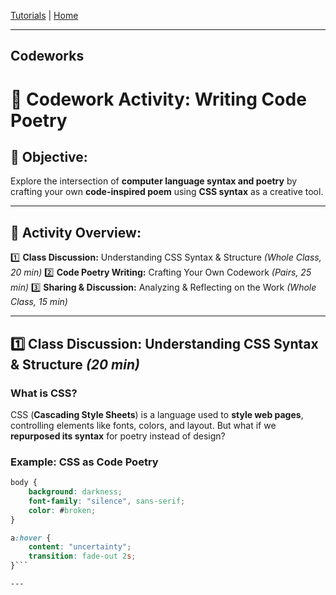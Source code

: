 
[Tutorials](README.md) | [Home](../../README.md)

-------------------------------------------------------------------------------

## Codeworks

# 🌟 Codework Activity: Writing Code Poetry

## 🎯 Objective:
Explore the intersection of **computer language syntax and poetry** by crafting your own **code-inspired poem** using **CSS syntax** as a creative tool.

---

## 📌 Activity Overview:
1️⃣ **Class Discussion:** Understanding CSS Syntax & Structure *(Whole Class, 20 min)*
2️⃣ **Code Poetry Writing:** Crafting Your Own Codework *(Pairs, 25 min)*
3️⃣ **Sharing & Discussion:** Analyzing & Reflecting on the Work *(Whole Class, 15 min)*

---

## 1️⃣ Class Discussion: Understanding CSS Syntax & Structure *(20 min)*

### **What is CSS?**
CSS (**Cascading Style Sheets**) is a language used to **style web pages**, controlling elements like fonts, colors, and layout.
But what if we **repurposed its syntax** for poetry instead of design?

### **Example: CSS as Code Poetry**
```css
body {
    background: darkness;
    font-family: "silence", sans-serif;
    color: #broken;
}

a:hover {
    content: "uncertainty";
    transition: fade-out 2s;
}```

---

